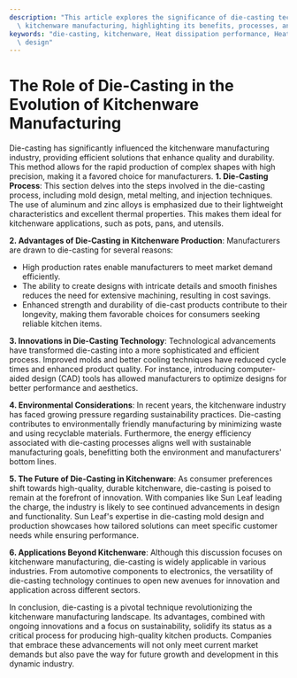 ```yaml
---
description: "This article explores the significance of die-casting technology in revolutionizing\
  \ kitchenware manufacturing, highlighting its benefits, processes, and advancements."
keywords: "die-casting, kitchenware, Heat dissipation performance, Heat dissipation optimization\
  \ design"
---
```

# The Role of Die-Casting in the Evolution of Kitchenware Manufacturing

Die-casting has significantly influenced the kitchenware manufacturing industry, providing efficient solutions that enhance quality and durability. This method allows for the rapid production of complex shapes with high precision, making it a favored choice for manufacturers. **1. Die-Casting Process**: This section delves into the steps involved in the die-casting process, including mold design, metal melting, and injection techniques. The use of aluminum and zinc alloys is emphasized due to their lightweight characteristics and excellent thermal properties. This makes them ideal for kitchenware applications, such as pots, pans, and utensils.

**2. Advantages of Die-Casting in Kitchenware Production**: Manufacturers are drawn to die-casting for several reasons:
   - High production rates enable manufacturers to meet market demand efficiently.
   - The ability to create designs with intricate details and smooth finishes reduces the need for extensive machining, resulting in cost savings.
   - Enhanced strength and durability of die-cast products contribute to their longevity, making them favorable choices for consumers seeking reliable kitchen items.

**3. Innovations in Die-Casting Technology**: Technological advancements have transformed die-casting into a more sophisticated and efficient process. Improved molds and better cooling techniques have reduced cycle times and enhanced product quality. For instance, introducing computer-aided design (CAD) tools has allowed manufacturers to optimize designs for better performance and aesthetics.

**4. Environmental Considerations**: In recent years, the kitchenware industry has faced growing pressure regarding sustainability practices. Die-casting contributes to environmentally friendly manufacturing by minimizing waste and using recyclable materials. Furthermore, the energy efficiency associated with die-casting processes aligns well with sustainable manufacturing goals, benefitting both the environment and manufacturers' bottom lines.

**5. The Future of Die-Casting in Kitchenware**: As consumer preferences shift towards high-quality, durable kitchenware, die-casting is poised to remain at the forefront of innovation. With companies like Sun Leaf leading the charge, the industry is likely to see continued advancements in design and functionality. Sun Leaf's expertise in die-casting mold design and production showcases how tailored solutions can meet specific customer needs while ensuring performance.

**6. Applications Beyond Kitchenware**: Although this discussion focuses on kitchenware manufacturing, die-casting is widely applicable in various industries. From automotive components to electronics, the versatility of die-casting technology continues to open new avenues for innovation and application across different sectors.

In conclusion, die-casting is a pivotal technique revolutionizing the kitchenware manufacturing landscape. Its advantages, combined with ongoing innovations and a focus on sustainability, solidify its status as a critical process for producing high-quality kitchen products. Companies that embrace these advancements will not only meet current market demands but also pave the way for future growth and development in this dynamic industry.
